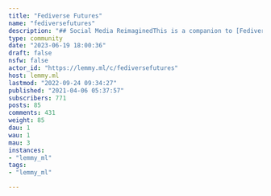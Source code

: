 ```yaml
---
title: "Fediverse Futures" 
name: "fediversefutures"
description: "## Social Media ReimaginedThis is a companion to [Fediverse Futures on Social Coding](https://discuss.coding.social/c/foundations/fediversefutures/24) to elaborate the Fediverse from high-level, non-technical perspectives, brainstorming our visions and dreams.We need a more holistic approach to fedi development and evolution. We need product designers, graphics artists, UX / UI / Interaction designers, futurists and visionaries to join the dev folks. Everyone is encouraged to join here and enrich our views on what Fediverse can be with diverse and different viewpoints, and to stimulate brainstorming, creativity, thinking out-of-the-box and crazy, wild ideas.#### Some guidelines- Choose a descriptive title that speaks for itself.- Be substantive in your comments and stay on-topic.- Treat others as you want to be treated, respectful.- Don't be overly critical, we are just brainstorming.Please read the [Social Coding Community Participation Guidelines](https://codeberg.org/SocialCoding/community/src/branch/main/CODE_OF_CONDUCT.md) for more information.#### Our fedi hashtags#Peopleverse #FediverseFutures #Web0 #SocialNetworkingReimagined #UnitedInDiversity #Fedivolution2022 #SocialCoding #ActivityPub"
type: community
date: "2023-06-19 18:00:36"
draft: false
nsfw: false
actor_id: "https://lemmy.ml/c/fediversefutures"
host: lemmy.ml
lastmod: "2022-09-24 09:34:27"
published: "2021-04-06 05:37:57"
subscribers: 771
posts: 85
comments: 431
weight: 85
dau: 1
wau: 1
mau: 3
instances:
- "lemmy_ml"
tags: 
- "lemmy_ml"

---
```

